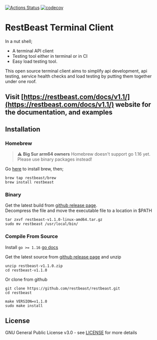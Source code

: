 [![Actions Status](https://github.com/restbeast/restbeast/workflows/ci/badge.svg)](https://github.com/restbeast/restbeast/actions)
[![codecov](https://codecov.io/gh/restbeast/restbeast/branch/master/graph/badge.svg)](https://codecov.io/gh/restbeast/restbeast)

# RestBeast Terminal Client
In a nut shell;
- A terminal API client
- Testing tool either in terminal or in CI
- Easy load testing tool.

This open source terminal client aims to simplify api development, api testing, service health checks and load testing by putting them together under one roof.

## Visit [https://restbeast.com/docs/v1.1/](https://restbeast.com/docs/v1.1/) website for the documentation, and examples

## Installation

### Homebrew

> :warning: **Big Sur arm64 owners** Homebrew doesn't support go 1.16 yet. Please use binary packages instead!

Go [here](https://brew.sh/) to install brew, then; 

```shell
brew tap restbeast/brew
brew install restbeast
```

### Binary
Get the latest build from [github release page](https://github.com/restbeast/restbeast/releases/latest).     
Decompress the file and move the executable file to a location in $PATH

```shell
tar zxvf restbeast-v1.1.0-linux-amd64.tar.gz
sudo mv restbeast /usr/local/bin/
```

### Compile From Source
Install `go >= 1.16` [go docs](https://golang.org/doc/install)

Get the latest source from [github release page](https://github.com/restbeast/restbeast/releases/latest) and unzip
```shell
unzip restbeast-v1.1.0.zip
cd restbeast-v1.1.0
```

Or clone from github
```shell
git clone https://github.com/restbeast/restbeast.git
cd restbeast
```

```shell
make VERSION=v1.1.0
sudo make install
```

## License

GNU General Public License v3.0 - see [LICENSE](LICENSE) for more details
